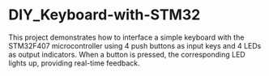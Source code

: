 # DIY_Keyboard-with-STM32
This project demonstrates how to interface a simple keyboard with the STM32F407 microcontroller using 4 push buttons as input keys and 4 LEDs as output indicators. When a button is pressed, the corresponding LED lights up, providing real-time feedback.
